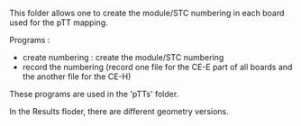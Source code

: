 This folder allows one to create the module/STC numbering in each board used for the pTT mapping.

Programs : 
  - create numbering : create the module/STC numbering
  - record the numbering (record one file for the CE-E part of all boards and the another file for the CE-H)

These programs are used in the 'pTTs' folder. 

In the Results floder, there are different geometry versions.

